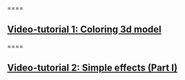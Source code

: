 ====
## [Video-tutorial 1: Coloring 3d model](https://vimeo.com/147882653)
====
## [Video-tutorial 2: Simple effects (Part I)](https://vimeo.com/150164988)